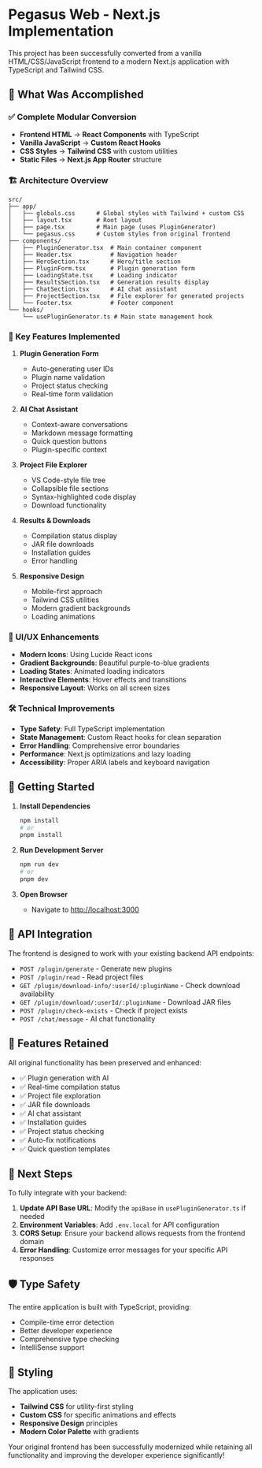 # Pegasus Web - Next.js Implementation

This project has been successfully converted from a vanilla HTML/CSS/JavaScript frontend to a modern Next.js application with TypeScript and Tailwind CSS.

## 🎯 What Was Accomplished

### ✅ Complete Modular Conversion
- **Frontend HTML** → **React Components** with TypeScript
- **Vanilla JavaScript** → **Custom React Hooks** 
- **CSS Styles** → **Tailwind CSS** with custom utilities
- **Static Files** → **Next.js App Router** structure

### 🏗️ Architecture Overview

```
src/
├── app/
│   ├── globals.css      # Global styles with Tailwind + custom CSS
│   ├── layout.tsx       # Root layout
│   ├── page.tsx         # Main page (uses PluginGenerator)
│   └── pegasus.css      # Custom styles from original frontend
├── components/
│   ├── PluginGenerator.tsx  # Main container component
│   ├── Header.tsx           # Navigation header
│   ├── HeroSection.tsx      # Hero/title section
│   ├── PluginForm.tsx       # Plugin generation form
│   ├── LoadingState.tsx     # Loading indicator
│   ├── ResultsSection.tsx   # Generation results display
│   ├── ChatSection.tsx      # AI chat assistant
│   ├── ProjectSection.tsx   # File explorer for generated projects
│   └── Footer.tsx           # Footer component
└── hooks/
    └── usePluginGenerator.ts # Main state management hook
```

### 🔧 Key Features Implemented

1. **Plugin Generation Form**
   - Auto-generating user IDs
   - Plugin name validation
   - Project status checking
   - Real-time form validation

2. **AI Chat Assistant**
   - Context-aware conversations
   - Markdown message formatting
   - Quick question buttons
   - Plugin-specific context

3. **Project File Explorer**
   - VS Code-style file tree
   - Collapsible file sections
   - Syntax-highlighted code display
   - Download functionality

4. **Results & Downloads**
   - Compilation status display
   - JAR file downloads
   - Installation guides
   - Error handling

5. **Responsive Design**
   - Mobile-first approach
   - Tailwind CSS utilities
   - Modern gradient backgrounds
   - Loading animations

### 🎨 UI/UX Enhancements

- **Modern Icons**: Using Lucide React icons
- **Gradient Backgrounds**: Beautiful purple-to-blue gradients
- **Loading States**: Animated loading indicators
- **Interactive Elements**: Hover effects and transitions
- **Responsive Layout**: Works on all screen sizes

### 🛠️ Technical Improvements

- **Type Safety**: Full TypeScript implementation
- **State Management**: Custom React hooks for clean separation
- **Error Handling**: Comprehensive error boundaries
- **Performance**: Next.js optimizations and lazy loading
- **Accessibility**: Proper ARIA labels and keyboard navigation

## 🚀 Getting Started

1. **Install Dependencies**
   ```bash
   npm install
   # or
   pnpm install
   ```

2. **Run Development Server**
   ```bash
   npm run dev
   # or
   pnpm dev
   ```

3. **Open Browser**
   - Navigate to [http://localhost:3000](http://localhost:3000)

## 🔌 API Integration

The frontend is designed to work with your existing backend API endpoints:

- `POST /plugin/generate` - Generate new plugins
- `POST /plugin/read` - Read project files
- `GET /plugin/download-info/:userId/:pluginName` - Check download availability
- `GET /plugin/download/:userId/:pluginName` - Download JAR files
- `POST /plugin/check-exists` - Check if project exists
- `POST /chat/message` - AI chat functionality

## 📱 Features Retained

All original functionality has been preserved and enhanced:

- ✅ Plugin generation with AI
- ✅ Real-time compilation status
- ✅ Project file exploration
- ✅ JAR file downloads
- ✅ AI chat assistant
- ✅ Installation guides
- ✅ Project status checking
- ✅ Auto-fix notifications
- ✅ Quick question templates

## 🎯 Next Steps

To fully integrate with your backend:

1. **Update API Base URL**: Modify the `apiBase` in `usePluginGenerator.ts` if needed
2. **Environment Variables**: Add `.env.local` for API configuration
3. **CORS Setup**: Ensure your backend allows requests from the frontend domain
4. **Error Handling**: Customize error messages for your specific API responses

## 🛡️ Type Safety

The entire application is built with TypeScript, providing:
- Compile-time error detection
- Better developer experience
- Comprehensive type checking
- IntelliSense support

## 🎨 Styling

The application uses:
- **Tailwind CSS** for utility-first styling
- **Custom CSS** for specific animations and effects
- **Responsive Design** principles
- **Modern Color Palette** with gradients

Your original frontend has been successfully modernized while retaining all functionality and improving the developer experience significantly!
